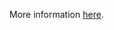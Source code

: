 More information [here](https://docs.prismacloud.io/en/enterprise-edition/policy-reference/aws-policies/aws-general-policies/ensure-aws-mwaa-environment-has-worker-logs-enabled).
